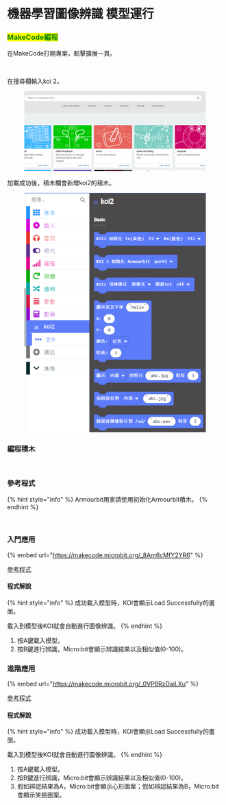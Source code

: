 # 機器學習圖像辨識 模型運行

### <mark style="color:green;">MakeCode編程</mark>

在MakeCode打開專案，點擊擴展一頁。

<figure><img src="https://kittenbothk.readthedocs.io/en/latest/_images/16-1.png" alt=""><figcaption></figcaption></figure>

在搜尋欄輸入koi 2。

<figure><img src="../../../.gitbook/assets/koi2_ext.gif" alt=""><figcaption></figcaption></figure>

加載成功後，積木欄會新增koi2的積木。

<figure><img src="../../../.gitbook/assets/image (1) (1) (1).png" alt=""><figcaption></figcaption></figure>

### 編程積木

<figure><img src="https://files.gitbook.com/v0/b/gitbook-x-prod.appspot.com/o/spaces%2FsN6MlwBFbL3P67FzMMyL%2Fuploads%2Fg8gveE0DC4idrYoORQEx%2Fimage.png?alt=media&#x26;token=97b18306-46f0-43d8-8aba-690e1ac10ca3" alt=""><figcaption></figcaption></figure>

### 參考程式

{% hint style="info" %}
Armourbit用家請使用初始化Armourbit積木。
{% endhint %}

<figure><img src="https://files.gitbook.com/v0/b/gitbook-x-prod.appspot.com/o/spaces%2F6uJvpXC43onNIIwhMlWo%2Fuploads%2FPGyECwlPd2M3JqUBLDfO%2Fimage.png?alt=media&#x26;token=662ace3f-a8eb-4fbf-8a10-1d9643c88b1e" alt=""><figcaption></figcaption></figure>

### 入門應用

{% embed url="https://makecode.microbit.org/_8Am6cMfY2YR6" %}

[參考程式](https://makecode.microbit.org/\_8Am6cMfY2YR6)

#### 程式解說

{% hint style="info" %}
成功載入模型時，KOI會顯示Load Successfully的畫面。

載入到模型後KOI就會自動進行圖像辨識。
{% endhint %}

1. 按A鍵載入模型。
2. 按B鍵進行辨識，Micro:bit會顯示辨識結果以及相似值(0-100)。

### 進階應用

{% embed url="https://makecode.microbit.org/_0VP8RzDaiLXu" %}

[參考程式](https://makecode.microbit.org/\_0VP8RzDaiLXu)

#### 程式解說

{% hint style="info" %}
成功載入模型時，KOI會顯示Load Successfully的畫面。

載入到模型後KOI就會自動進行圖像辨識。
{% endhint %}

1. 按A鍵載入模型。
2. 按B鍵進行辨識，Micro:bit會顯示辨識結果以及相似值(0-100)。
3. 假如辨認結果為A，Micro:bit會顯示心形圖案；假如辨認結果為B，Micro:bit會顯示笑臉圖案。

